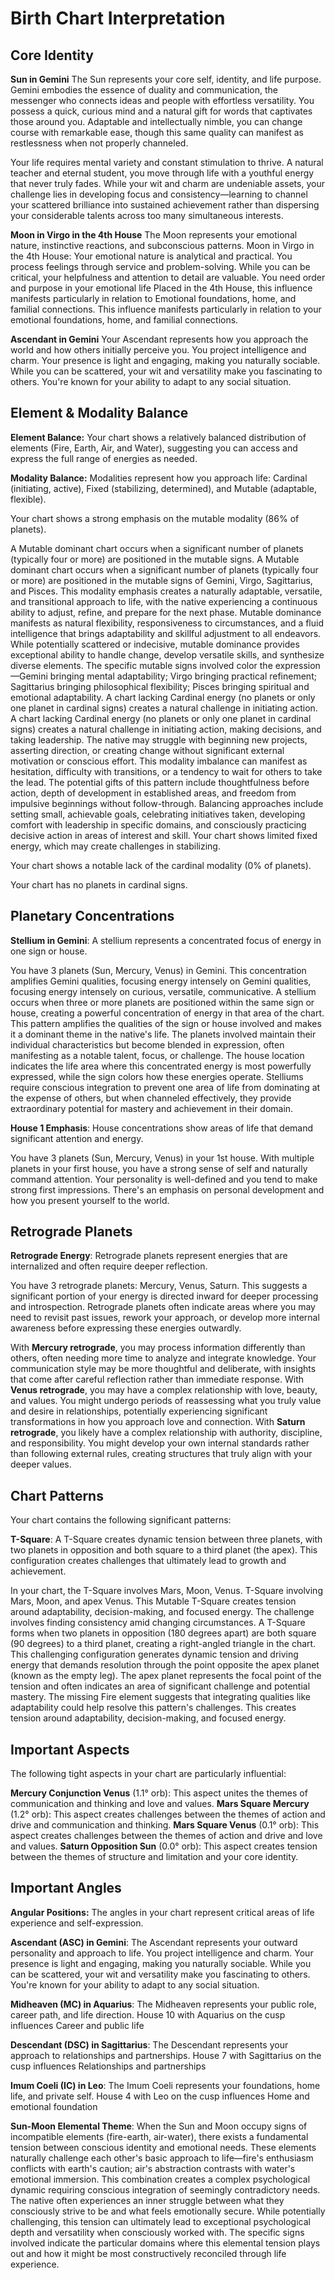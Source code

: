 # Birth Chart Interpretation

## Core Identity

**Sun in Gemini**
The Sun represents your core self, identity, and life purpose.
Gemini embodies the essence of duality and communication, the messenger who connects ideas and people with effortless versatility. You possess a quick, curious mind and a natural gift for words that captivates those around you. Adaptable and intellectually nimble, you can change course with remarkable ease, though this same quality can manifest as restlessness when not properly channeled.

Your life requires mental variety and constant stimulation to thrive. A natural teacher and eternal student, you move through life with a youthful energy that never truly fades. While your wit and charm are undeniable assets, your challenge lies in developing focus and consistency—learning to channel your scattered brilliance into sustained achievement rather than dispersing your considerable talents across too many simultaneous interests.

**Moon in Virgo in the 4th House**
The Moon represents your emotional nature, instinctive reactions, and subconscious patterns.
Moon in Virgo in the 4th House: Your emotional nature is analytical and practical. You process feelings through service and problem-solving. While you can be critical, your helpfulness and attention to detail are valuable. You need order and purpose in your emotional life Placed in the 4th House, this influence manifests particularly in relation to Emotional foundations, home, and familial connections. This influence manifests particularly in relation to your emotional foundations, home, and familial connections.

**Ascendant in Gemini**
Your Ascendant represents how you approach the world and how others initially perceive you. You project intelligence and charm. Your presence is light and engaging, making you naturally sociable. While you can be scattered, your wit and versatility make you fascinating to others. You're known for your ability to adapt to any social situation.

## Element & Modality Balance


**Element Balance:**
Your chart shows a relatively balanced distribution of elements (Fire, Earth, Air, and Water), suggesting you can access and express the full range of energies as needed.

**Modality Balance:**
Modalities represent how you approach life: Cardinal (initiating, active), Fixed (stabilizing, determined), and Mutable (adaptable, flexible).

Your chart shows a strong emphasis on the mutable modality (86% of planets).


A Mutable dominant chart occurs when a significant number of planets (typically four or more) are positioned in the mutable signs. A Mutable dominant chart occurs when a significant number of planets (typically four or more) are positioned in the mutable signs of Gemini, Virgo, Sagittarius, and Pisces. This modality emphasis creates a naturally adaptable, versatile, and transitional approach to life, with the native experiencing a continuous ability to adjust, refine, and prepare for the next phase. Mutable dominance manifests as natural flexibility, responsiveness to circumstances, and a fluid intelligence that brings adaptability and skillful adjustment to all endeavors. While potentially scattered or indecisive, mutable dominance provides exceptional ability to handle change, develop versatile skills, and synthesize diverse elements. The specific mutable signs involved color the expression—Gemini bringing mental adaptability; Virgo bringing practical refinement; Sagittarius bringing philosophical flexibility; Pisces bringing spiritual and emotional adaptability. A chart lacking Cardinal energy (no planets or only one planet in cardinal signs) creates a natural challenge in initiating action. A chart lacking Cardinal energy (no planets or only one planet in cardinal signs) creates a natural challenge in initiating action, making decisions, and taking leadership. The native may struggle with beginning new projects, asserting direction, or creating change without significant external motivation or conscious effort. This modality imbalance can manifest as hesitation, difficulty with transitions, or a tendency to wait for others to take the lead. The potential gifts of this pattern include thoughtfulness before action, depth of development in established areas, and freedom from impulsive beginnings without follow-through. Balancing approaches include setting small, achievable goals, celebrating initiatives taken, developing comfort with leadership in specific domains, and consciously practicing decisive action in areas of interest and skill. Your chart shows limited fixed energy, which may create challenges in stabilizing.

Your chart shows a notable lack of the cardinal modality (0% of planets).


Your chart has no planets in cardinal signs.



## Planetary Concentrations

**Stellium in Gemini**:
A stellium represents a concentrated focus of energy in one sign or house.

You have 3 planets (Sun, Mercury, Venus) in Gemini. This concentration amplifies Gemini qualities, focusing energy intensely on  Gemini qualities, focusing energy intensely on curious, versatile, communicative. A stellium occurs when three or more planets are positioned within the same sign or house, creating a powerful concentration of energy in that area of the chart. This pattern amplifies the qualities of the sign or house involved and makes it a dominant theme in the native's life. The planets involved maintain their individual characteristics but become blended in expression, often manifesting as a notable talent, focus, or challenge. The house location indicates the life area where this concentrated energy is most powerfully expressed, while the sign colors how these energies operate. Stelliums require conscious integration to prevent one area of life from dominating at the expense of others, but when channeled effectively, they provide extraordinary potential for mastery and achievement in their domain.


**House 1 Emphasis**:
House concentrations show areas of life that demand significant attention and energy.

You have 3 planets (Sun, Mercury, Venus) in your 1st house. With multiple planets in your first house, you have a strong sense of self and naturally command attention. Your personality is well-defined and you tend to make strong first impressions. There's an emphasis on personal development and how you present yourself to the world.

## Retrograde Planets


**Retrograde Energy**:
Retrograde planets represent energies that are internalized and often require deeper reflection.

You have 3 retrograde planets: Mercury, Venus, Saturn. This suggests a significant portion of your energy is directed inward for deeper processing and introspection. Retrograde planets often indicate areas where you may need to revisit past issues, rework your approach, or develop more internal awareness before expressing these energies outwardly.

With **Mercury retrograde**, you may process information differently than others, often needing more time to analyze and integrate knowledge. Your communication style may be more thoughtful and deliberate, with insights that come after careful reflection rather than immediate response.
With **Venus retrograde**, you may have a complex relationship with love, beauty, and values. You might undergo periods of reassessing what you truly value and desire in relationships, potentially experiencing significant transformations in how you approach love and connection.
With **Saturn retrograde**, you likely have a complex relationship with authority, discipline, and responsibility. You might develop your own internal standards rather than following external rules, creating structures that truly align with your deeper values.

## Chart Patterns

Your chart contains the following significant patterns:

**T-Square**: 
A T-Square creates dynamic tension between three planets, with two planets in opposition and both square to a third planet (the apex). This configuration creates challenges that ultimately lead to growth and achievement.

In your chart, the T-Square involves Mars, Moon, Venus. T-Square involving Mars, Moon, and apex Venus. This Mutable T-Square creates tension around adaptability, decision-making, and focused energy. The challenge involves finding consistency amid changing circumstances. A T-Square forms when two planets in opposition (180 degrees apart) are both square (90 degrees) to a third planet, creating a right-angled triangle in the chart. This challenging configuration generates dynamic tension and driving energy that demands resolution through the point opposite the apex planet (known as the empty leg). The apex planet represents the focal point of the tension and often indicates an area of significant challenge and potential mastery. The missing Fire element suggests that integrating qualities like adaptability could help resolve this pattern's challenges. This creates tension around adaptability, decision-making, and focused energy.

## Important Aspects


The following tight aspects in your chart are particularly influential:

**Mercury Conjunction Venus** (1.1° orb): 
This aspect unites the themes of communication and thinking and love and values.
**Mars Square Mercury** (1.2° orb): 
This aspect creates challenges between the themes of action and drive and communication and thinking.
**Mars Square Venus** (0.1° orb): 
This aspect creates challenges between the themes of action and drive and love and values.
**Saturn Opposition Sun** (0.0° orb): 
This aspect creates tension between the themes of structure and limitation and your core identity.

## Important Angles

**Angular Positions:**
The angles in your chart represent critical areas of life experience and self-expression.

**Ascendant (ASC) in Gemini**: 
The Ascendant represents your outward personality and approach to life. You project intelligence and charm. Your presence is light and engaging, making you naturally sociable. While you can be scattered, your wit and versatility make you fascinating to others. You're known for your ability to adapt to any social situation.

**Midheaven (MC) in Aquarius**: 
The Midheaven represents your public role, career path, and life direction. House 10 with Aquarius on the cusp influences Career and public life

**Descendant (DSC) in Sagittarius**: 
The Descendant represents your approach to relationships and partnerships. House 7 with Sagittarius on the cusp influences Relationships and partnerships

**Imum Coeli (IC) in Leo**: 
The Imum Coeli represents your foundations, home life, and private self. House 4 with Leo on the cusp influences Home and emotional foundation

**Sun-Moon Elemental Theme**: When the Sun and Moon occupy signs of incompatible elements (fire-earth, air-water), there exists a fundamental tension between conscious identity and emotional needs. These elements naturally challenge each other's basic approach to life—fire's enthusiasm conflicts with earth's caution; air's abstraction contrasts with water's emotional immersion. This combination creates a complex psychological dynamic requiring conscious integration of seemingly contradictory needs. The native often experiences an inner struggle between what they consciously strive to be and what feels emotionally secure. While potentially challenging, this tension can ultimately lead to exceptional psychological depth and versatility when consciously worked with. The specific signs involved indicate the particular domains where this elemental tension plays out and how it might be most constructively reconciled through life experience.

 
